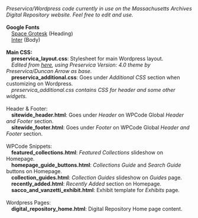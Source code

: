 <i>Preservica/Wordpress code currently in use on the Massachusetts Archives Digital Repository website. Feel free to edit and use.</i>
<br><br>
<b>Google Fonts</b><br>
&emsp;<a href="https://fonts.google.com/specimen/Space+Grotesk">Space Grotesk</a> (Heading)<br>
&emsp;<a href="https://fonts.google.com/specimen/Inter">Inter</a> (Body)<br>
<br>
<b>Main CSS:</b><br>
&emsp;<b>preservica_layout.css</b>: Stylesheet for main Wordpress layout.<br>
&emsp;<i>Edited from <a href="https://github.com/preservica/universal-access-css/tree/master/base-preservica-theme">here</a>, using Preservica Version: 4.0 theme by Preservica/Duncan Arrow as base.</i><br>
&emsp;<b>preservica_additional.css</b>: Goes under <i>Additional CSS</i> section when customizing on Wordpress.<br>
&emsp;<i>preservica_additional.css contains CSS for header and some other widgets.</i><br>
<br>
Header & Footer:<br>
&emsp;<b>sitewide_header.html</b>: Goes under <i>Header</i> on WPCode Global <i>Header and Footer</i> section.<br>
&emsp;<b>sitewide_footer.html</b>: Goes under <i>Footer</i> on WPCode Global <i>Header and Footer</i> section.<br>
<br>
WPCode Snippets:<br>
&emsp;<b>featured_collections.html</b>: <i>Featured Collections</i> slideshow on Homepage.<br>
&emsp;<b>homepage_guide_buttons.html</b>: <i>Collections Guide</i> and <i>Search Guide</i> buttons on Homepage.<br>
&emsp;<b>collection_guides.html</b>: <i>Collection Guides</i> slideshow on <i>Guides</i> page.<br>
&emsp;<b>recently_added.html</b>: <i>Recently Added</i> section on Homepage.<br>
&emsp;<b>sacco_and_vanzetti_exhibit.html</b>: Exhibit template for <i>Exhibits</i> page.<br>
<br>
Wordpress Pages:<br>
&emsp;<b>digital_repository_home.html</b>: Digital Repository Home page content.
